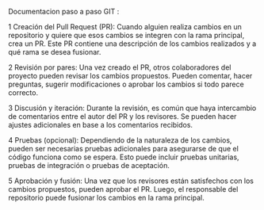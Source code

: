 Documentacion paso a paso GIT : 

1 Creación del Pull Request (PR): Cuando alguien realiza cambios en un repositorio y quiere que esos cambios se integren con la rama principal, crea un PR. Este PR contiene una descripción de los cambios realizados y a qué rama se desea fusionar.

2 Revisión por pares: Una vez creado el PR, otros colaboradores del proyecto pueden revisar los cambios propuestos. Pueden comentar, hacer preguntas, sugerir modificaciones o aprobar los cambios si todo parece correcto.

3 Discusión y iteración: Durante la revisión, es común que haya intercambio de comentarios entre el autor del PR y los revisores. Se pueden hacer ajustes adicionales en base a los comentarios recibidos.

4 Pruebas (opcional): Dependiendo de la naturaleza de los cambios, pueden ser necesarias pruebas adicionales para asegurarse de que el código funciona como se espera. Esto puede incluir pruebas unitarias, pruebas de integración o pruebas de aceptación.

5 Aprobación y fusión: Una vez que los revisores están satisfechos con los cambios propuestos, pueden aprobar el PR. Luego, el responsable del repositorio puede fusionar los cambios en la rama principal.
